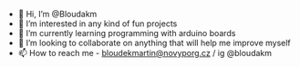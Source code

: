 - 👋 Hi, I’m @Bloudakm
- 👀 I’m interested in any kind of fun projects
- 🌱 I’m currently learning programming with arduino boards
- 💞️ I’m looking to collaborate on anything that will help me improve myself
- 📫 How to reach me - bloudekmartin@novyporg.cz / ig @bloudakm

